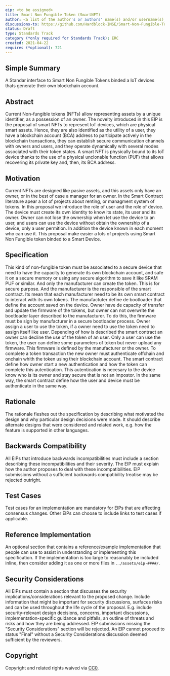 ```yaml
---
eip: <to be assigned>
title: Smart Non Fungible Token (SmartNFT)
author: <a list of the author's or authors' name(s) and/or username(s), or name(s) and email(s), e.g. (use with the parentheses or triangular brackets): Javier Arcenegui (@GitHubUsername), Rosario Arjona <foo@bar.com>, Roberto Román (@GitHubUsername) and Iluminada Baturone (@GitHubUsername)>
discussions-to: https://github.com/Hardblock-IMSE/Smart-Non-Fungible-Token
status: Draft
type: Standards Track
category (*only required for Standards Track): ERC
created: 2021-04-22
requires (*optional): 721
---
```


## Simple Summary
A Standar interface to Smart Non Fungible Tokens binded a IoT devices thats generate their own blockchain account.

## Abstract
Current Non-fungible tokens (NFTs) allow representing assets by a unique identifier, as a possession of an owner. The novelty introduced in this EIP is the proposal of smart NFTs to represent IoT devices, which are physical smart assets. Hence, they are also identified as the utility of a user, they have a blockchain account (BCA) address to participate actively in the blockchain transactions, they can establish secure communication channels with owners and users, and they operate dynamically with several modes associated with their token states. A smart NFT is physically bound to its IoT device thanks to the use of a physical unclonable function (PUF) that allows recovering its private key and, then, its BCA address.
 
## Motivation
Current NFTs are designed like pasive assets, and this assets only have an owner, or in the best of case a manager for an owner. In the Smart Contract literature apear a lot of projects about renting, or managment system of tokens. In this proposal we introduce the role of user and the role of device. The device must create its own identity to know its state, its user and its owner. Owner can not lose the ownership when let use the device to an user, and users can use the device without obtain the ownership of a device, only a user permition. In addition the device known in each moment who can use it. This proposal make easier a lots of projects using Smart Non Fungible token binded to a Smart Device.

## Specification
This kind of non-fungible token must be associated to a secure device that need to have the capacity to generate its own blockchain account, and safe it on a secure memory or using any secure algorithm to save it like SRAM PUF or similar. And only the manufacturer can create the token. This is for secure purpose. And the manufacturer is the responsible of the smart contract. Its mean that each manufacturer need to be its own smart contract to interact with its own tokens. The manufactuter define de bootloader that define the account saved on the device. 
Owner have de capacity of transfer and update the firmware of the tokens, but owner can not overwrite the bootloader layer described to the manufacturer. To do this, the firmware must be sign by manufacturer in a secure bootloader process. Owner assign a user to use the token, if a owner need to use the token need to assign itself like user. Depending of how is described the smart contract an owner can decline the use of the token of an user.
Only a user can use the token, the user can define some parameters of token but never upload any firmware. This firmware is defined by the manufacturer or the owner.
To complete a token transaction the new owner must authenticate offchain and onchain whith the token using their blockchain account. The smart contract define how owner start a new authentication and how the token can complete this autentication. This autentication is necesary to the device know who is its owner and stay secure that is not an impostor. In the same way, the smart contract define how the user and device must be authenticate in the same way.

## Rationale
The rationale fleshes out the specification by describing what motivated the design and why particular design decisions were made. It should describe alternate designs that were considered and related work, e.g. how the feature is supported in other languages.

## Backwards Compatibility
All EIPs that introduce backwards incompatibilities must include a section describing these incompatibilities and their severity. The EIP must explain how the author proposes to deal with these incompatibilities. EIP submissions without a sufficient backwards compatibility treatise may be rejected outright.

## Test Cases
Test cases for an implementation are mandatory for EIPs that are affecting consensus changes. Other EIPs can choose to include links to test cases if applicable.

## Reference Implementation
An optional section that contains a reference/example implementation that people can use to assist in understanding or implementing this specification.  If the implementation is too large to reasonably be included inline, then consider adding it as one or more files in `../assets/eip-####/`.

## Security Considerations
All EIPs must contain a section that discusses the security implications/considerations relevant to the proposed change. Include information that might be important for security discussions, surfaces risks and can be used throughout the life cycle of the proposal. E.g. include security-relevant design decisions, concerns, important discussions, implementation-specific guidance and pitfalls, an outline of threats and risks and how they are being addressed. EIP submissions missing the "Security Considerations" section will be rejected. An EIP cannot proceed to status "Final" without a Security Considerations discussion deemed sufficient by the reviewers.

## Copyright
Copyright and related rights waived via [CC0](https://creativecommons.org/publicdomain/zero/1.0/).
